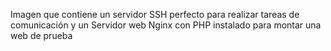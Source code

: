 Imagen que contiene un servidor SSH perfecto para realizar tareas de comunicación y un Servidor web Nginx con PHP instalado para montar una web de prueba